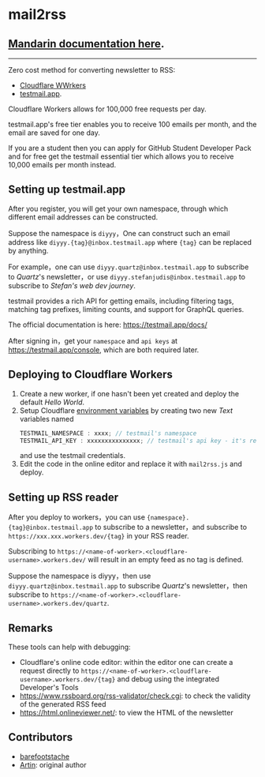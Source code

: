 # mail2rss

## [Mandarin documentation here](README_ZN.md).

---

Zero cost method for converting newsletter to RSS:

- [Cloudflare WWrkers](https://workers.cloudflare.com/) 
- [testmail.app](https://testmail.app/).

Cloudflare Workers allows for 100,000 free requests per day.  

testmail.app's free tier enables you to receive 100 emails per month, and the email are saved for one day.

If you are a student then you can apply for GitHub Student Developer Pack and for free get the testmail essential tier which allows you to receive 10,000 emails per month instead.

## Setting up testmail.app

After you register, you will get your own namespace, through which different email addresses can be constructed.

Suppose the namespace is `diyyy`，One can construct such an email address like `diyyy.{tag}@inbox.testmail.app` where `{tag}` can be replaced by anything.

For example，one can use `diyyy.quartz@inbox.testmail.app` to subscribe to _Quartz_'s newsletter，or use `diyyy.stefanjudis@inbox.testmail.app` to subscribe to _Stefan's web dev journey_.

testmail provides a rich API for getting emails, including filtering tags, matching tag prefixes, limiting counts, and support for GraphQL queries.

The official documentation is here: <https://testmail.app/docs/>

After signing in，get your `namespace` and `api keys` at <https://testmail.app/console>, which are both required later.

## Deploying to Cloudflare Workers

1. Create a new worker, if one hasn't been yet created and deploy the default _Hello World_.
2. Setup Cloudflare [environment variables](https://developers.cloudflare.com/workers/platform/environment-variables/#environment-variables-via-the-dashboard) by creating two new _Text_ variables named
    ```js
    TESTMAIL_NAMESPACE : xxxx; // testmail's namespace
    TESTMAIL_API_KEY : xxxxxxxxxxxxxxx; // testmail's api key - it's recommended to use encryption for this field
    ```
    and use the testmail credentials.
3. Edit the code in the online editor and replace it with `mail2rss.js` and deploy.

## Setting up RSS reader

After you deploy to workers，you can use `{namespace}.{tag}@inbox.testmail.app` to subscribe to a newsletter，and subscribe to `https://xxx.xxx.workers.dev/{tag}` in your RSS reader.

Subscribing to `https://<name-of-worker>.<cloudflare-username>.workers.dev/` will result in an empty feed as no tag is defined.

Suppose the namespace is diyyy，then use `diyyy.quartz@inbox.testmail.app` to subscribe _Quartz_'s newsletter，then subscribe to `https://<name-of-worker>.<cloudflare-username>.workers.dev/quartz`.

## Remarks

These tools can help with debugging:

- Cloudflare's online code editor: within the editor one can create a request directly to `https://<name-of-worker>.<cloudflare-username>.workers.dev/{tag}` and debug using the integrated Developer's Tools
- <https://www.rssboard.org/rss-validator/check.cgi>: to check the validity of the generated RSS feed
- <https://html.onlineviewer.net/>: to view the HTML of the newsletter

## Contributors

- [barefootstache](https://github.com/barefootstache)
- [Artin](https://github.com/bytemain): original author
